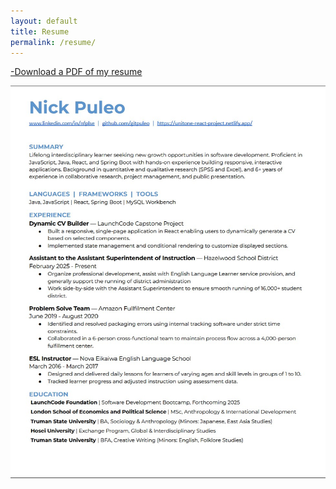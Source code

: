 ```yaml
---
layout: default
title: Resume
permalink: /resume/
---
```



[-Download a PDF of my resume](/assets/resume.pdf)  

![resume image](/assets/images/resume-screenshot.jpg)



